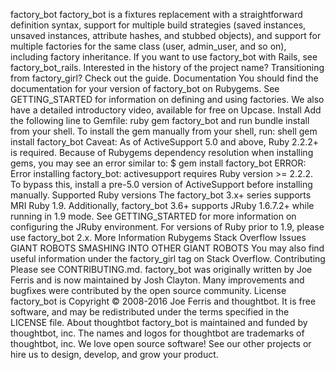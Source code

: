 factory_bot factory_bot is a fixtures replacement with a straightforward definition syntax, support for multiple build strategies (saved instances, unsaved instances, attribute hashes, and stubbed objects), and support for multiple factories for the same class (user, admin_user, and so on), including factory inheritance. If you want to use factory_bot with Rails, see factory_bot_rails. Interested in the history of the project name? Transitioning from factory_girl? Check out the guide. Documentation You should find the documentation for your version of factory_bot on Rubygems. See GETTING_STARTED for information on defining and using factories. We also have a detailed introductory video, available for free on Upcase. Install Add the following line to Gemfile: ruby gem factory_bot and run bundle install from your shell. To install the gem manually from your shell, run: shell gem install factory_bot Caveat: As of ActiveSupport 5.0 and above, Ruby 2.2.2+ is required. Because of Rubygems dependency resolution when installing gems, you may see an error similar to: $ gem install factory_bot ERROR: Error installing factory_bot: activesupport requires Ruby version >= 2.2.2. To bypass this, install a pre-5.0 version of ActiveSupport before installing manually. Supported Ruby versions The factory_bot 3.x+ series supports MRI Ruby 1.9. Additionally, factory_bot 3.6+ supports JRuby 1.6.7.2+ while running in 1.9 mode. See GETTING_STARTED for more information on configuring the JRuby environment. For versions of Ruby prior to 1.9, please use factory_bot 2.x. More Information Rubygems Stack Overflow Issues GIANT ROBOTS SMASHING INTO OTHER GIANT ROBOTS You may also find useful information under the factory_girl tag on Stack Overflow. Contributing Please see CONTRIBUTING.md. factory_bot was originally written by Joe Ferris and is now maintained by Josh Clayton. Many improvements and bugfixes were contributed by the open source community. License factory_bot is Copyright © 2008-2016 Joe Ferris and thoughtbot. It is free software, and may be redistributed under the terms specified in the LICENSE file. About thoughtbot factory_bot is maintained and funded by thoughtbot, inc. The names and logos for thoughtbot are trademarks of thoughtbot, inc. We love open source software! See our other projects or hire us to design, develop, and grow your product.